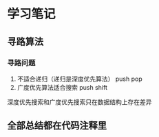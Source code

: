 # 学习笔记

## 寻路算法

### 寻路问题

1. 不适合递归（递归是深度优先算法） push pop
2. 广度优先算法适合搜索 push shift

深度优先搜索和广度优先搜索只在数据结构上存在差异

## 全部总结都在代码注释里
